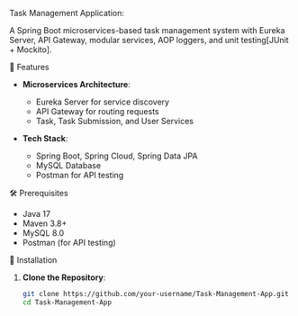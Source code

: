 Task Management Application:

A Spring Boot microservices-based task management system with Eureka Server, API Gateway, modular services, AOP loggers, and unit testing[JUnit + Mockito].

📌 Features
- **Microservices Architecture**:
  - Eureka Server for service discovery
  - API Gateway for routing requests
  - Task, Task Submission, and User Services

- **Tech Stack**:
  - Spring Boot, Spring Cloud, Spring Data JPA
  - MySQL Database
  - Postman for API testing

🛠️ Prerequisites
- Java 17
- Maven 3.8+
- MySQL 8.0
- Postman (for API testing)

🚀 Installation
1. **Clone the Repository**:
   ```bash
   git clone https://github.com/your-username/Task-Management-App.git
   cd Task-Management-App
